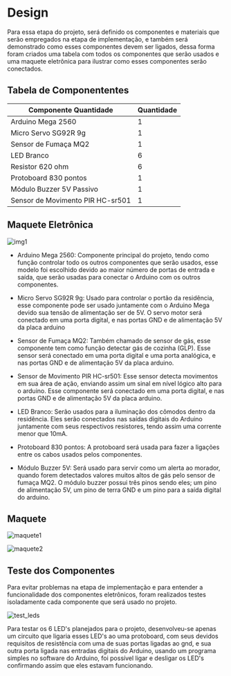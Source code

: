 # Design

Para essa etapa do projeto, será definido os componentes e materiais que serão empregados na etapa de implementação, e também será demonstrado como esses componentes devem ser ligados, dessa forma foram criados uma tabela com todos os componentes que serão usados e uma maquete eletrônica para ilustrar como esses componentes serão conectados.

## Tabela de Componententes

| Componente	Quantidade| Quantidade |   
| ----------------------| ---------- |
|Arduino Mega 2560| 1
| Micro Servo SG92R 9g| 1
| Sensor de Fumaça MQ2	 |  1
| LED Branco	 |  6
| Resistor 620 ohm	| 6
| Protoboard 830 pontos |  1
| Módulo Buzzer 5V Passivo | 1
| Sensor de Movimento PIR HC-sr501 | 1

## Maquete Eletrônica

![img1](https://i.imgur.com/gItJHRy.jpg)

* Arduino Mega 2560: Componente principal do projeto, tendo como função controlar todo os outros componentes que serão usados, esse modelo foi escolhido devido ao maior número de portas de entrada e saída, que serão usadas para conectar o Arduino com os outros componentes.

* Micro Servo SG92R 9g: Usado para controlar o portão da residência, esse componente pode ser usado juntamente com o Arduino Mega devido sua tensão de alimentação ser de 5V. O servo motor será conectado em uma porta digital, e nas portas GND e de alimentação 5V da placa arduino

* Sensor de Fumaça MQ2: Também chamado de sensor de gás, esse componente tem como função detectar gás de cozinha (GLP). Esse sensor será conectado em uma porta digital e uma porta analógica, e nas portas GND e de alimentação 5V da placa arduino.

* Sensor de Movimento PIR HC-sr501: Esse sensor detecta movimentos em sua área de ação, enviando assim um sinal em nível lógico alto para o arduino. Esse componente será conectado em uma porta digital, e nas portas GND e de alimentação 5V da placa arduino.

* LED Branco: Serão usados para a iluminação dos cômodos dentro da residência. Eles serão conectados nas saídas digitais do Arduino juntamente com seus respectivos resistores, tendo assim uma corrente menor que 10mA.

* Protoboard 830 pontos: A protoboard será usada para fazer a ligações entre os cabos usados pelos componentes.

* Módulo Buzzer 5V: Será usado para servir como um alerta ao morador, quando forem detectados valores muitos altos de gás pelo sensor de fumaça MQ2. O módulo buzzer possui três pinos sendo eles; um pino de alimentação 5V, um pino de terra GND e um pino para a saída digital do arduino.

## Maquete

![maquete1](https://i.imgur.com/6uID7ZO.jpg)

![maquete2](https://i.imgur.com/Eg2hgGE.jpg)

## Teste dos Componentes

Para evitar problemas na etapa de implementação e para entender a funcionalidade dos componentes eletrônicos, foram realizados testes isoladamente cada componente que será usado no projeto.

![test_leds](https://i.imgur.com/QwQHbCX.jpg)

Para testar os 6 LED's planejados para o projeto, desenvolveu-se apenas um circuito que ligaria esses LED's ao uma protoboard, com seus devidos requisitos de resistência com uma de suas portas ligadas ao gnd, e sua outra porta ligada nas entradas digitais do Arduino, usando um programa simples no software do Arduino, foi possível ligar e desligar os LED's confirmando assim que eles estavam funcionando.
